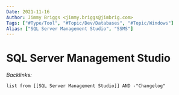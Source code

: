 ```yaml
---
Date: 2021-11-16
Author: Jimmy Briggs <jimmy.briggs@jimbrig.com>
Tags: ["#Type/Tool", "#Topic/Dev/Databases", "#Topic/Windows"]
Alias: ["SQL Server Management Studio", "SSMS"]
---
```


# SQL Server Management Studio

*Backlinks:*

```dataview
list from [[SQL Server Management Studio]] AND -"Changelog"
```